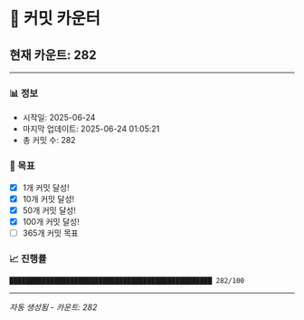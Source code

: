 # 🔢 커밋 카운터

## 현재 카운트: 282

---

### 📊 정보
- 시작일: 2025-06-24
- 마지막 업데이트: 2025-06-24 01:05:21
- 총 커밋 수: 282

### 🎯 목표
- [x] 1개 커밋 달성!
- [x] 10개 커밋 달성!
- [x] 50개 커밋 달성!
- [x] 100개 커밋 달성!
- [ ] 365개 커밋 목표

### 📈 진행률
```
██████████████████████████████████████████████████ 282/100
```

---
*자동 생성됨 - 카운트: 282*
